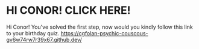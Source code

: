 # HI CONOR! CLICK HERE!
Hi Conor! You've solved the first step, now would you kindly follow this link to your birthday quiz.
https://cgfolan-psychic-couscous-gv6w74rw7r39x67.github.dev/
